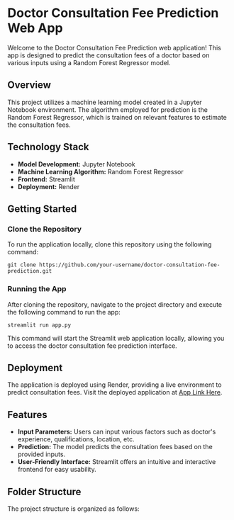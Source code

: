 # Doctor Consultation Fee Prediction Web App

Welcome to the Doctor Consultation Fee Prediction web application! This app is designed to predict the consultation fees of a doctor based on various inputs using a Random Forest Regressor model.

## Overview

This project utilizes a machine learning model created in a Jupyter Notebook environment. The algorithm employed for prediction is the Random Forest Regressor, which is trained on relevant features to estimate the consultation fees.

## Technology Stack

- **Model Development:** Jupyter Notebook
- **Machine Learning Algorithm:** Random Forest Regressor
- **Frontend:** Streamlit
- **Deployment:** Render

## Getting Started

### Clone the Repository

To run the application locally, clone this repository using the following command:

`git clone https://github.com/your-username/doctor-consultation-fee-prediction.git`


### Running the App

After cloning the repository, navigate to the project directory and execute the following command to run the app:

`streamlit run app.py`

This command will start the Streamlit web application locally, allowing you to access the doctor consultation fee prediction interface.

## Deployment

The application is deployed using Render, providing a live environment to predict consultation fees. Visit the deployed application at [App Link Here](https://your-app-link.com).

## Features

- **Input Parameters:** Users can input various factors such as doctor's experience, qualifications, location, etc.
- **Prediction:** The model predicts the consultation fees based on the provided inputs.
- **User-Friendly Interface:** Streamlit offers an intuitive and interactive frontend for easy usability.

## Folder Structure

The project structure is organized as follows:


